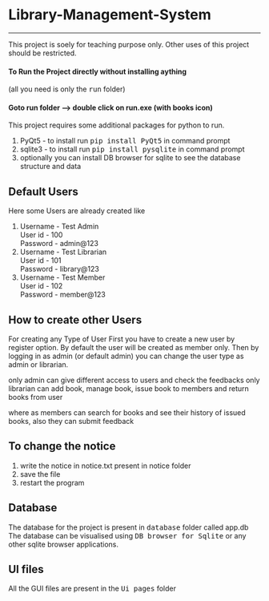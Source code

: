 # Library-Management-System
----------------------------
This project is soely for teaching purpose only. Other uses of this project should be restricted.

<h4> To Run the Project directly without installing aything </h4>(all you need is only the <kbd>run</kbd> folder)
<h4> Goto run folder --> double click on run.exe (with books icon)</h4>

This project requires some additional packages for python to run.

1. PyQt5 - to install run  <kbd>pip install PyQt5</kbd> in command prompt
2. sqlite3 - to install run  <kbd>pip install pysqlite</kbd>  in command prompt
3. optionally you can install DB browser for sqlite to see the database structure and data

Default Users
--------------
Here some Users are already created like
1. Username - Test Admin<br>
   User id - 100<br>
   Password - admin@123<br>
2. Username - Test Librarian<br>
   User id - 101<br>
   Password - library@123<br>
3. Username - Test Member<br>
   User id - 102<br>
   Password - member@123<br>

How to create other Users
-------------------------
For creating any Type of User First you have to create a new user by register option.
By default the user will be created as member only.
Then by logging in as admin (or default admin) you can change the user type as admin or librarian.

only admin can give different access to users and check the feedbacks
only librarian can add book, manage book, issue book to members and return books from user

where as members can search for books and see their history of issued books, also they can submit feedback

To change the notice
--------------------
1. write the notice in notice.txt
present in notice folder
2. save the file
3. restart the program

Database
--------
The database for the project is present in <kbd>database</kbd> folder called app.db
The database can be visualised using <kbd>DB browser for Sqlite</kbd> or any other sqlite browser applications.

UI files
--------
All the GUI files are present in the <kbd>Ui pages</kbd> folder


